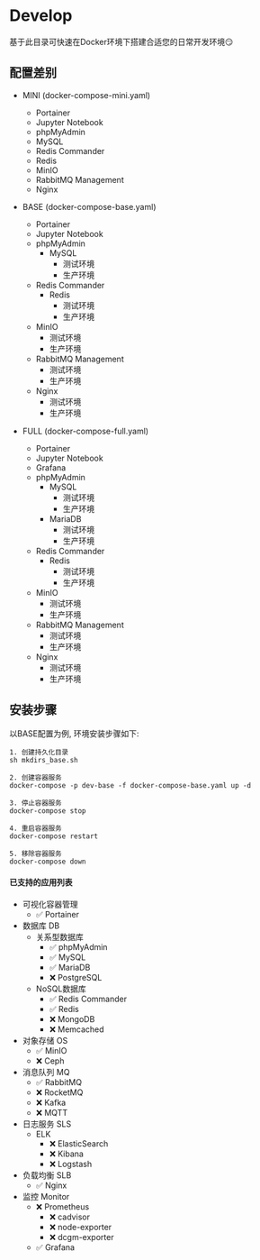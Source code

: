 # Develop

基于此目录可快速在Docker环境下搭建合适您的日常开发环境😏

## 配置差别

* MINI (docker-compose-mini.yaml)
    * Portainer
    * Jupyter Notebook
    * phpMyAdmin
    * MySQL
    * Redis Commander
    * Redis
    * MinIO
    * RabbitMQ Management
    * Nginx

* BASE (docker-compose-base.yaml)
    * Portainer
    * Jupyter Notebook
    * phpMyAdmin
        * MySQL
            * 测试环境
            * 生产环境
    * Redis Commander
        * Redis
            * 测试环境
            * 生产环境
    * MinIO
        * 测试环境
        * 生产环境
    * RabbitMQ Management
        * 测试环境
        * 生产环境
    * Nginx
        * 测试环境
        * 生产环境

* FULL (docker-compose-full.yaml)
    * Portainer
    * Jupyter Notebook
    * Grafana
    * phpMyAdmin
        * MySQL
            * 测试环境
            * 生产环境
        * MariaDB
            * 测试环境
            * 生产环境
    * Redis Commander
        * Redis
            * 测试环境
            * 生产环境
    * MinIO
        * 测试环境
        * 生产环境
    * RabbitMQ Management
        * 测试环境
        * 生产环境
    * Nginx
        * 测试环境
        * 生产环境

## 安装步骤

以BASE配置为例, 环境安装步骤如下:

``` shell
1. 创建持久化目录
sh mkdirs_base.sh

2. 创建容器服务
docker-compose -p dev-base -f docker-compose-base.yaml up -d

3. 停止容器服务
docker-compose stop

4. 重启容器服务
docker-compose restart

5. 移除容器服务
docker-compose down
```

#### 已支持的应用列表

* 可视化容器管理
    * ✅ Portainer
* 数据库 DB
    * 关系型数据库
        * ✅ phpMyAdmin
        * ✅ MySQL
        * ✅ MariaDB
        * ❌ PostgreSQL
    * NoSQL数据库
        * ✅ Redis Commander
        * ✅ Redis
        * ❌ MongoDB
        * ❌ Memcached
* 对象存储 OS
    * ✅ MinIO
    * ❌ Ceph
* 消息队列 MQ
    * ✅ RabbitMQ
    * ❌ RocketMQ
    * ❌ Kafka
    * ❌ MQTT
* 日志服务 SLS
    * ELK
        * ❌ ElasticSearch
        * ❌ Kibana
        * ❌ Logstash
* 负载均衡 SLB
    * ✅ Nginx
* 监控 Monitor
    * ❌ Prometheus
        * ❌ cadvisor
        * ❌ node-exporter
        * ❌ dcgm-exporter
    * ✅ Grafana
